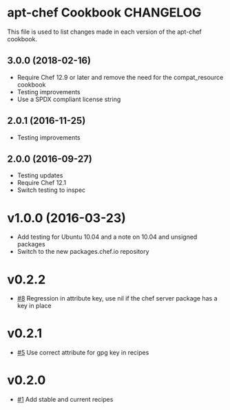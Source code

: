 # apt-chef Cookbook CHANGELOG

This file is used to list changes made in each version of the apt-chef cookbook.

## 3.0.0 (2018-02-16)

- Require Chef 12.9 or later and remove the need for the compat_resource cookbook
- Testing improvements
- Use a SPDX compliant license string

## 2.0.1 (2016-11-25)

- Testing improvements

## 2.0.0 (2016-09-27)
- Testing updates
- Require Chef 12.1
- Switch testing to inspec

# v1.0.0 (2016-03-23)

- Add testing for Ubuntu 10.04 and a note on 10.04 and unsigned packages
- Switch to the new packages.chef.io repository

# v0.2.2

- [#8](https://github.com/chef-cookbooks/apt-chef/pull/8) Regression in attribute key, use nil if the chef server package has a key in place

# v0.2.1

- [#5](https://github.com/chef-cookbooks/apt-chef/pull/5) Use correct attribute for gpg key in recipes

# v0.2.0

- [#1](https://github.com/chef-cookbooks/apt-chef/pull/1) Add stable and current recipes
